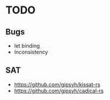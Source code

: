 # TODO

## Bugs

- let binding
- Inconsistency


## SAT
- https://github.com/gipsyh/kissat-rs
- https://github.com/gipsyh/cadical-rs